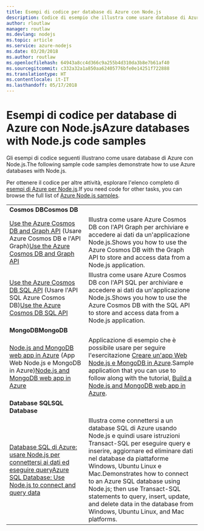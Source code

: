 ```yaml
---
title: Esempi di codice per database di Azure con Node.js
description: Codice di esempio che illustra come usare database di Azure con Node.js.
author: rloutlaw
manager: routlaw
ms.devlang: nodejs
ms.topic: article
ms.service: azure-nodejs
ms.date: 03/20/2018
ms.author: routlaw
ms.openlocfilehash: 64943a8cc4d366c9a255b4d310da3b8e7b61af40
ms.sourcegitcommit: c332a32a1a850aa62405776bfe0e14251f722888
ms.translationtype: HT
ms.contentlocale: it-IT
ms.lasthandoff: 05/17/2018
---
```

# <a name="azure-databases-with-nodejs-code-samples"></a><span data-ttu-id="7c028-103">Esempi di codice per database di Azure con Node.js</span><span class="sxs-lookup"><span data-stu-id="7c028-103">Azure databases with Node.js code samples</span></span>

<span data-ttu-id="7c028-104">Gli esempi di codice seguenti illustrano come usare database di Azure con Node.js.</span><span class="sxs-lookup"><span data-stu-id="7c028-104">The following sample code samples demonstrate how to use Azure databases with Node.js.</span></span>

<span data-ttu-id="7c028-105">Per ottenere il codice per altre attività, esplorare l'elenco completo di [esempi di Azure per Node.js](https://azure.microsoft.com/resources/samples/?term=nodejs).</span><span class="sxs-lookup"><span data-stu-id="7c028-105">If you need code for other tasks, you can browse the full list of [Azure Node.js samples](https://azure.microsoft.com/resources/samples/?term=nodejs).</span></span>

| | |
|---|---|
| <span data-ttu-id="7c028-106">**Cosmos DB**</span><span class="sxs-lookup"><span data-stu-id="7c028-106">**Cosmos DB**</span></span> ||
| <span data-ttu-id="7c028-107">[Use the Azure Cosmos DB and Graph API](https://azure.microsoft.com/resources/samples/azure-cosmos-db-graph-nodejs-getting-started/) (Usare Azure Cosmos DB e l'API Graph)</span><span class="sxs-lookup"><span data-stu-id="7c028-107">[Use the Azure Cosmos DB and Graph API](https://azure.microsoft.com/resources/samples/azure-cosmos-db-graph-nodejs-getting-started/)</span></span> | <span data-ttu-id="7c028-108">Illustra come usare Azure Cosmos DB con l'API Graph per archiviare e accedere ai dati da un'applicazione Node.js.</span><span class="sxs-lookup"><span data-stu-id="7c028-108">Shows you how to use the Azure Cosmos DB with the Graph API to store and access data from a Node.js application.</span></span> |
| <span data-ttu-id="7c028-109">[Use the Azure Cosmos DB SQL API](https://azure.microsoft.com/resources/samples/azure-cosmos-db-documentdb-nodejs-getting-started/) (Usare l'API SQL Azure Cosmos DB)</span><span class="sxs-lookup"><span data-stu-id="7c028-109">[Use the Azure Cosmos DB SQL API](https://azure.microsoft.com/resources/samples/azure-cosmos-db-documentdb-nodejs-getting-started/)</span></span> | <span data-ttu-id="7c028-110">Illustra come usare Azure Cosmos DB con l'API SQL per archiviare e accedere ai dati da un'applicazione Node.js.</span><span class="sxs-lookup"><span data-stu-id="7c028-110">Shows you how to use the Azure Cosmos DB with the SQL API to store and access data from a Node.js application.</span></span> |
| <span data-ttu-id="7c028-111">**MongoDB**</span><span class="sxs-lookup"><span data-stu-id="7c028-111">**MongoDB**</span></span> ||
| <span data-ttu-id="7c028-112">[Node.js and MongoDB web app in Azure](https://azure.microsoft.com/resources/samples/meanjs/) (App Web Node.js e MongoDB in Azure)</span><span class="sxs-lookup"><span data-stu-id="7c028-112">[Node.js and MongoDB web app in Azure](https://azure.microsoft.com/resources/samples/meanjs/)</span></span> | <span data-ttu-id="7c028-113">Applicazione di esempio che è possibile usare per seguire l'esercitazione [Creare un'app Web Node.js e MongoDB in Azure](http://docs.microsoft.com/azure/app-service-web/app-service-web-tutorial-nodejs-mongodb-app?toc=/azure/node/toc.json&bc=/azure/node/toc.json).</span><span class="sxs-lookup"><span data-stu-id="7c028-113">Sample application that you can use to follow along with the tutorial, [Build a Node.js and MongoDB web app in Azure](http://docs.microsoft.com/azure/app-service-web/app-service-web-tutorial-nodejs-mongodb-app?toc=/azure/node/toc.json&bc=/azure/node/toc.json).</span></span> |
| <span data-ttu-id="7c028-114">**Database SQL**</span><span class="sxs-lookup"><span data-stu-id="7c028-114">**SQL Database**</span></span> ||
| [<span data-ttu-id="7c028-115">Database SQL di Azure: usare Node.js per connettersi ai dati ed eseguire query</span><span class="sxs-lookup"><span data-stu-id="7c028-115">Azure SQL Database: Use Node.js to connect and query data</span></span>](https://docs.microsoft.com/azure/sql-database/sql-database-connect-query-nodejs) | <span data-ttu-id="7c028-116">Illustra come connettersi a un database SQL di Azure usando Node.js e quindi usare istruzioni Transact-SQL per eseguire query e inserire, aggiornare ed eliminare dati nel database da piattaforme Windows, Ubuntu Linux e Mac.</span><span class="sxs-lookup"><span data-stu-id="7c028-116">Demonstrates how to connect to an Azure SQL database using Node.js; then use Transact-SQL statements to query, insert, update, and delete data in the database from Windows, Ubuntu Linux, and Mac platforms.</span></span> |
